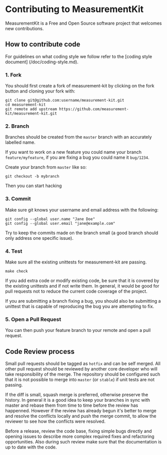 # Contributing to MeasurementKit

MeasurementKit is a Free and Open Source software project that welcomes new contributions.

## How to contribute code

For guidelines on what coding style we follow refer to the [coding style document]
(/doc/coding-style.md).

### 1. Fork

You should first create a fork of measurement-kit by clicking on the fork button and
cloning your fork with:

```
git clone git@github.com:username/measurement-kit.git
cd measurement-kit
git remote add upstream https://github.com/measurement-kit/measurement-kit.git
```

### 2. Branch

Branches should be created from the `master` branch with an accurately labelled name.

If you want to work on a new feature you could name your branch `feature/myfeature`,
if you are fixing a bug you could name it `bug/1234`.

Create your branch from `master` like so:

```
git checkout -b mybranch
```

Then you can start hacking

### 3. Commit

Make sure git knows your username and email address with the following:

```
git config --global user.name "Jane Doe"
git config --global user.email "jane@example.com"
```

Try to keep the commits made on the branch small (a good branch should only address 
one specific issue).

### 4. Test

Make sure all the existing unittests for measurement-kit are passing.

```
make check
```

If you add extra code or modify existing code, be sure that it is covered by the existing unittests
and if not write them.
In general, it would be good for pull requests not to reduce the current code coverage of the project.

If you are submitting a branch fixing a bug, you should also be submitting a unittest that is capable
of reproducing the bug you are attempting to fix.

### 5. Open a Pull Request

You can then push your feature branch to your remote and open a pull request.

## Code Review process

Small pull requests should be tagged as `hotfix` and can be self merged. All other
pull request should be reviewed by another core developer who will take responsibility
of the merge. The repository should be configured such that it is not possible to
merge into `master` (or `stable`) if unit tests are not passing.

If the diff is small, squash merge is preferred, otherwise preserve the history. 
In general it is a good idea to keep your branches in sync with master and rebase
them from time to time before the review has happenned. However if the review has
already begun it's better to merge and resolve the conflicts locally and push the merge
commit, to allow the reviewer to see how the conflicts were resolved.

Before a release, review the code base, fixing simple bugs directly and opening issues
to describe more complex required fixes and refactoring opportunities. Also during such
review make sure that the documentation is up to date with the code.
